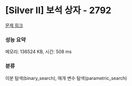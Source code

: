 # [Silver II] 보석 상자 - 2792 

[문제 링크](https://www.acmicpc.net/problem/2792) 

### 성능 요약

메모리: 136524 KB, 시간: 508 ms

### 분류

이분 탐색(binary_search), 매개 변수 탐색(parametric_search)

